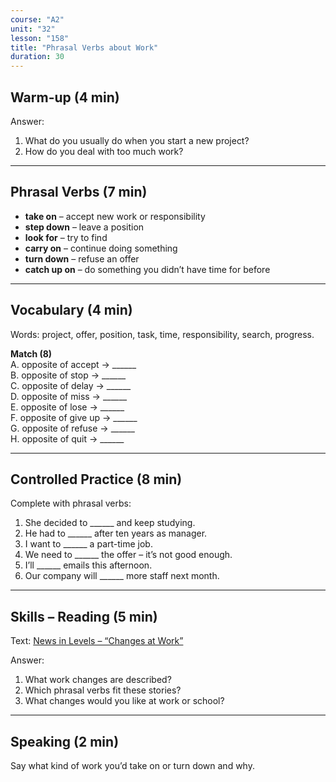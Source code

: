 ```yaml
---
course: "A2"
unit: "32"
lesson: "158"
title: "Phrasal Verbs about Work"
duration: 30
---
```


## Warm-up (4 min)
Answer:
1. What do you usually do when you start a new project?  
2. How do you deal with too much work?  

-------
## Phrasal Verbs (7 min)
- **take on** – accept new work or responsibility  
- **step down** – leave a position  
- **look for** – try to find  
- **carry on** – continue doing something  
- **turn down** – refuse an offer  
- **catch up on** – do something you didn’t have time for before  

-------
## Vocabulary (4 min)
Words: project, offer, position, task, time, responsibility, search, progress.  

**Match (8)**  
A. opposite of accept → ______  
B. opposite of stop → ______  
C. opposite of delay → ______  
D. opposite of miss → ______  
E. opposite of lose → ______  
F. opposite of give up → ______  
G. opposite of refuse → ______  
H. opposite of quit → ______  

-------
## Controlled Practice (8 min)
Complete with phrasal verbs:  
1. She decided to ______ and keep studying.  
2. He had to ______ after ten years as manager.  
3. I want to ______ a part-time job.  
4. We need to ______ the offer – it’s not good enough.  
5. I’ll ______ emails this afternoon.  
6. Our company will ______ more staff next month.  

-------
## Skills – Reading (5 min)
Text: [News in Levels – “Changes at Work”](https://www.newsinlevels.com/)  

Answer:  
1. What work changes are described?  
2. Which phrasal verbs fit these stories?  
3. What changes would you like at work or school?  

-------
## Speaking (2 min)
Say what kind of work you’d take on or turn down and why.
